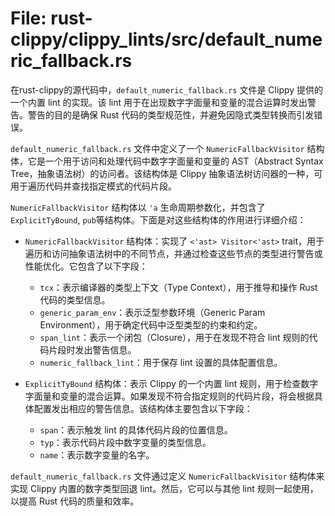# File: rust-clippy/clippy_lints/src/default_numeric_fallback.rs

在rust-clippy的源代码中，`default_numeric_fallback.rs` 文件是 Clippy 提供的一个内置 lint 的实现。该 lint 用于在出现数字字面量和变量的混合运算时发出警告。警告的目的是确保 Rust 代码的类型规范性，并避免因隐式类型转换而引发错误。

`default_numeric_fallback.rs` 文件中定义了一个 `NumericFallbackVisitor` 结构体，它是一个用于访问和处理代码中数字字面量和变量的 AST（Abstract Syntax Tree，抽象语法树）的访问者。该结构体是 Clippy 抽象语法树访问器的一种，可用于遍历代码并查找指定模式的代码片段。

`NumericFallbackVisitor` 结构体以 `'a` 生命周期参数化，并包含了 `ExplicitTyBound`, `pub`等结构体。下面是对这些结构体的作用进行详细介绍：

- `NumericFallbackVisitor` 结构体：实现了 `<'ast> Visitor<'ast>` trait，用于遍历和访问抽象语法树中的不同节点，并通过检查这些节点的类型进行警告或性能优化。它包含了以下字段：
  - `tcx`：表示编译器的类型上下文（Type Context），用于推导和操作 Rust 代码的类型信息。
  - `generic_param_env`：表示泛型参数环境（Generic Param Environment），用于确定代码中泛型类型的约束和约定。
  - `span_lint`：表示一个闭包（Closure），用于在发现不符合 lint 规则的代码片段时发出警告信息。
  - `numeric_fallback_lint`：用于保存 lint 设置的具体配置信息。

- `ExplicitTyBound` 结构体：表示 Clippy 的一个内置 lint 规则，用于检查数字字面量和变量的混合运算。如果发现不符合指定规则的代码片段，将会根据具体配置发出相应的警告信息。该结构体主要包含以下字段：
  - `span`：表示触发 lint 的具体代码片段的位置信息。
  - `typ`：表示代码片段中数字变量的类型信息。
  - `name`：表示数字变量的名字。

`default_numeric_fallback.rs` 文件通过定义 `NumericFallbackVisitor` 结构体来实现 Clippy 内置的数字类型回退 lint。然后，它可以与其他 lint 规则一起使用，以提高 Rust 代码的质量和效率。


